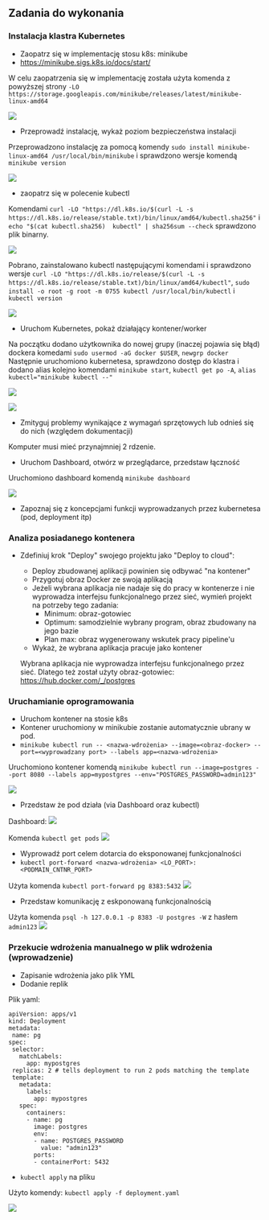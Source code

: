 ## Zadania do wykonania
### Instalacja klastra Kubernetes
 * Zaopatrz się w implementację stosu k8s: minikube
 * https://minikube.sigs.k8s.io/docs/start/
 
  W celu zaopatrzenia się w implementację została użyta komenda z powyższej strony ```-LO https://storage.googleapis.com/minikube/releases/latest/minikube-linux-amd64```
  
  ![](ScreenShots/gettinImplementation.png?raw=true)
 
 * Przeprowadź instalację, wykaż poziom bezpieczeństwa instalacji
 
  Przeprowadzono instalację za pomocą komendy ```sudo install minikube-linux-amd64 /usr/local/bin/minikube``` i sprawdzono wersje komendą ```minikube version```

  ![](ScreenShots/MiniKubeInstallAndVersion.png?raw=true)
 
 * zaopatrz się w polecenie kubectl
 
  Komendami ```curl -LO "https://dl.k8s.io/$(curl -L -s https://dl.k8s.io/release/stable.txt)/bin/linux/amd64/kubectl.sha256"``` i ```echo "$(cat kubectl.sha256)  kubectl" | sha256sum --check``` sprawdzono plik binarny.
  
  
  ![](ScreenShots/CheckChecksum.png?raw=true)
  
 
  Pobrano, zainstalowano kubectl następującymi komendami i sprawdzono wersje ```curl -LO "https://dl.k8s.io/release/$(curl -L -s https://dl.k8s.io/release/stable.txt)/bin/linux/amd64/kubectl"```, ```sudo install -o root -g root -m 0755 kubectl /usr/local/bin/kubectl``` i ```kubectl version```
  
  ![](ScreenShots/DownloadInstalVertsionKubectl.png?raw=true)
 
 * Uruchom Kubernetes, pokaż działający kontener/worker
  
  Na początku dodano użytkownika do nowej grupy (inaczej pojawia się błąd) dockera komedami ```sudo usermod -aG docker $USER```, ```newgrp docker```
  Następnie uruchomiono kubernetesa, sprawdzono dostęp do klastra i dodano alias kolejno komendami ```minikube start```, ```kubectl get po -A```, ```alias kubectl="minikube kubectl --"```
  
  ![](ScreenShots/AddedDockerStuff.png?raw=true)
  
  ![](ScreenShots/StartKubernetesAndShowItWoring.png?raw=true)
 
 * Zmityguj problemy wynikające z wymagań sprzętowych lub odnieś się do nich (względem dokumentacji)
	
  Komputer musi mieć przynajmniej 2 rdzenie.
 
 * Uruchom Dashboard, otwórz w przeglądarce, przedstaw łączność
 
 Uruchomiono dashboard komendą ```minikube dashboard```
 
 ![](ScreenShots/DashboardKubernetes.png?raw=true)
 
 * Zapoznaj się z koncepcjami funkcji wyprowadzanych przez kubernetesa (pod, deployment itp)
 
### Analiza posiadanego kontenera
 * Zdefiniuj krok "Deploy" swojego projektu jako "Deploy to cloud":
   * Deploy zbudowanej aplikacji powinien się odbywać "na kontener"
   * Przygotuj obraz Docker ze swoją aplikacją
   * Jeżeli wybrana aplikacja nie nadaje się do pracy w kontenerze i nie wyprowadza interfejsu funkcjonalnego przez sieć, wymień projekt na potrzeby tego zadania:
     * Minimum: obraz-gotowiec
	 * Optimum: samodzielnie wybrany program, obraz zbudowany na jego bazie
	 * Plan max: obraz wygenerowany wskutek pracy pipeline'u
   * Wykaż, że wybrana aplikacja pracuje jako kontener
   
   Wybrana aplikacja nie wyprowadza interfejsu funkcjonalnego przez sieć. Dlatego też został użyty obraz-gotowiec:
   https://hub.docker.com/_/postgres
   
### Uruchamianie oprogramowania
 * Uruchom kontener na stosie k8s
 * Kontener uruchomiony w minikubie zostanie automatycznie ubrany w pod.
 * ```minikube kubectl run -- <nazwa-wdrożenia> --image=<obraz-docker> --port=<wyprowadzany port> --labels app=<nazwa-wdrożenia>```
 
 
 Uruchomiono kontener komendą ```minikube kubectl run --image=postgres --port 8080 --labels app=mypostgres --env="POSTGRES_PASSWORD=admin123"```
 
  ![](ScreenShots/StartingMiniKube.png?raw=true)
 
 
 * Przedstaw że pod działa (via Dashboard oraz kubectl)
 
 
  Dashboard:
  ![](ScreenShots/CubeWorkingDashboard.png?raw=true)
 
  Komenda ```kubectl get pods```
  ![](ScreenShots/CubeWorkingKubectl.png?raw=true)
 
 * Wyprowadź port celem dotarcia do eksponowanej funkcjonalności
 * ```kubectl port-forward <nazwa-wdrożenia> <LO_PORT>:<PODMAIN_CNTNR_PORT> ```
 
 Użyta komenda ```kubectl port-forward pg 8383:5432```
 ![](ScreenShots/PortForward.png?raw=true)
 
 * Przedstaw komunikację z eskponowaną funkcjonalnością
 
 Użyta komenda ```psql -h 127.0.0.1 -p 8383 -U postgres -W``` z hasłem ```admin123```
 ![](ScreenShots/PostgresWorkin.png?raw=true)
 
### Przekucie wdrożenia manualnego w plik wdrożenia (wprowadzenie)
 * Zapisanie wdrożenia jako plik YML
 * Dodanie replik
 
 Plik yaml:
 ```
 apiVersion: apps/v1
 kind: Deployment
 metadata:
  name: pg
 spec:
  selector:
    matchLabels:
      app: mypostgres
  replicas: 2 # tells deployment to run 2 pods matching the template
  template:
    metadata:
      labels:
        app: mypostgres
    spec:
      containers:
      - name: pg
        image: postgres
        env:
        - name: POSTGRES_PASSWORD
          value: "admin123"
        ports:
        - containerPort: 5432
 ```
 

 * ```kubectl apply``` na pliku
 
 Użyto komendy: ```kubectl apply -f deployment.yaml```
 
 ![](ScreenShots/DeyploymentApplySucces.png?raw=true)
